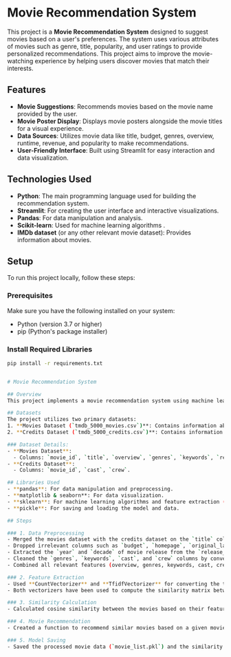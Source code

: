 # Movie Recommendation System

This project is a **Movie Recommendation System** designed to suggest movies based on a user's preferences. The system uses various attributes of movies such as genre, title, popularity, and user ratings to provide personalized recommendations. This project aims to improve the movie-watching experience by helping users discover movies that match their interests.

## Features

- **Movie Suggestions**: Recommends movies based on the movie name provided by the user.
- **Movie Poster Display**: Displays movie posters alongside the movie titles for a visual experience.
- **Data Sources**: Utilizes movie data like title, budget, genres, overview, runtime, revenue, and popularity to make recommendations.
- **User-Friendly Interface**: Built using Streamlit for easy interaction and data visualization.

## Technologies Used

- **Python**: The main programming language used for building the recommendation system.
- **Streamlit**: For creating the user interface and interactive visualizations.
- **Pandas**: For data manipulation and analysis.
- **Scikit-learn**: Used for machine learning algorithms .
- **IMDb dataset** (or any other relevant movie dataset): Provides information about movies.

## Setup

To run this project locally, follow these steps:

### Prerequisites

Make sure you have the following installed on your system:
- Python (version 3.7 or higher)
- pip (Python's package installer)

### Install Required Libraries

```bash
pip install -r requirements.txt


# Movie Recommendation System

## Overview
This project implements a movie recommendation system using machine learning techniques. The system leverages a combination of data preprocessing, feature extraction, and similarity metrics to recommend movies based on user preferences. The recommendation system is built on the [TMDB 5000 Movies dataset](https://www.kaggle.com/datasets/tmdb/tmdb-5000-movie-dataset).

## Datasets
The project utilizes two primary datasets:
1. **Movies Dataset (`tmdb_5000_movies.csv`)**: Contains information about the movies, including their titles, genres, budget, revenue, popularity, and more.
2. **Credits Dataset (`tmdb_5000_credits.csv`)**: Contains information about the cast and crew of the movies.

### Dataset Details:
- **Movies Dataset**: 
  - Columns: `movie_id`, `title`, `overview`, `genres`, `keywords`, `release_date`, `budget`, `revenue`, `popularity`, `vote_average`, etc.
- **Credits Dataset**:
  - Columns: `movie_id`, `cast`, `crew`.

## Libraries Used
- **pandas**: For data manipulation and preprocessing.
- **matplotlib & seaborn**: For data visualization.
- **sklearn**: For machine learning algorithms and feature extraction (CountVectorizer and TfidfVectorizer).
- **pickle**: For saving and loading the model and data.

## Steps

### 1. Data Preprocessing
- Merged the movies dataset with the credits dataset on the `title` column.
- Dropped irrelevant columns such as `budget`, `homepage`, `original_language`, `spoken_languages`, `production_companies`, `production_countries`, `tagline`, `vote_average`, and `vote_count`.
- Extracted the `year` and `decade` of movie release from the `release_date`.
- Cleaned the `genres`, `keywords`, `cast`, and `crew` columns by converting them into lists and removing unnecessary spaces.
- Combined all relevant features (overview, genres, keywords, cast, crew, year, and decade) into a single `tags` column for the recommendation system.

### 2. Feature Extraction
- Used **CountVectorizer** and **TfidfVectorizer** for converting the text data in the `tags` column into numerical vectors.
- Both vectorizers have been used to compute the similarity matrix between movies.

### 3. Similarity Calculation
- Calculated cosine similarity between the movies based on their feature vectors using both **CountVectorizer** and **TfidfVectorizer**.

### 4. Movie Recommendation
- Created a function to recommend similar movies based on a given movie title. The function calculates the cosine similarity and returns the top 5 most similar movies.

### 5. Model Saving
- Saved the processed movie data (`movie_list.pkl`) and the similarity matrix (`similarity.pkl`) using `pickle` for later use in the recommendation system.

